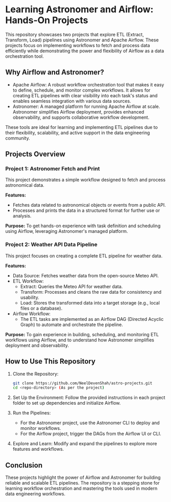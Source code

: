 # Learning Astronomer and Airflow: Hands-On Projects

This repository showcases two projects that explore ETL (Extract, Transform, Load) pipelines using Astronomer and Apache Airflow. These projects focus on implementing workflows to fetch and process data efficiently while demonstrating the power and flexibility of Airflow as a data orchestration tool.

## Why Airflow and Astronomer?

- Apache Airflow: A robust workflow orchestration tool that makes it easy to define, schedule, and monitor complex workflows. It allows for creating ETL pipelines with clear visibility into each task's status and enables seamless integration with various data sources.
- Astronomer: A managed platform for running Apache Airflow at scale. Astronomer simplifies Airflow deployment, provides enhanced observability, and supports collaborative workflow development.

These tools are ideal for learning and implementing ETL pipelines due to their flexibility, scalability, and active support in the data engineering community.

## Projects Overview

### Project 1: Astronomer Fetch and Print

This project demonstrates a simple workflow designed to fetch and process astronomical data.

**Features:**

- Fetches data related to astronomical objects or events from a public API.
- Processes and prints the data in a structured format for further use or analysis.

**Purpose:**
To get hands-on experience with task definition and scheduling using Airflow, leveraging Astronomer's managed platform.

### Project 2: Weather API Data Pipeline

This project focuses on creating a complete ETL pipeline for weather data.

**Features:**

- Data Source: Fetches weather data from the open-source Meteo API.
- ETL Workflow:
  - Extract: Queries the Meteo API for weather data.
  - Transform: Processes and cleans the raw data for consistency and usability.
  - Load: Stores the transformed data into a target storage (e.g., local files or a database).
- Airflow Workflow:
  - The ETL tasks are implemented as an Airflow DAG (Directed Acyclic Graph) to automate and orchestrate the pipeline.

**Purpose:**
To gain experience in building, scheduling, and monitoring ETL workflows using Airflow, and to understand how Astronomer simplifies deployment and observability.

## How to Use This Repository

1. Clone the Repository:

   ```bash
   git clone https://github.com/NeelDevenShah/astro-projects.git
   cd <repo-directory> (As per the project)
   ```

2. Set Up the Environment:
   Follow the provided instructions in each project folder to set up dependencies and initialize Airflow.

3. Run the Pipelines:

   - For the Astronomer project, use the Astronomer CLI to deploy and monitor workflows.
   - For the Airflow project, trigger the DAGs from the Airflow UI or CLI.

4. Explore and Learn:
   Modify and expand the pipelines to explore more features and workflows.

## Conclusion

These projects highlight the power of Airflow and Astronomer for building reliable and scalable ETL pipelines. The repository is a stepping stone for learning workflow orchestration and mastering the tools used in modern data engineering workflows.
